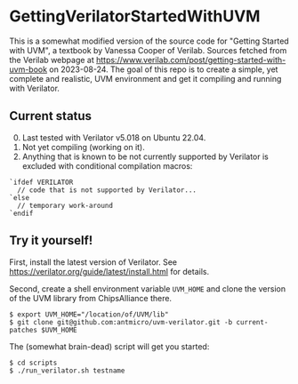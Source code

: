 # GettingVerilatorStartedWithUVM
This is a somewhat modified version of the source code for "Getting Started with UVM", a textbook by Vanessa Cooper of Verilab.
Sources fetched from the Verilab webpage at https://www.verilab.com/post/getting-started-with-uvm-book on 2023-08-24.
The goal of this repo is to create a simple, yet complete and realistic, UVM environment and get it compiling and running with Verilator. 

## Current status
0. Last tested with Verilator v5.018 on Ubuntu 22.04.
1. Not yet compiling (working on it).
2. Anything that is known to be not currently supported by Verilator is excluded with conditional compilation macros:
```
`ifdef VERILATOR
  // code that is not supported by Verilator...
`else
  // temporary work-around
`endif
```

## Try it yourself!
First, install the latest version of Verilator.  See https://verilator.org/guide/latest/install.html for details.

Second, create a shell environment variable `UVM_HOME` and clone the version of the UVM library from ChipsAlliance there. 
```
$ export UVM_HOME="/location/of/UVM/lib"
$ git clone git@github.com:antmicro/uvm-verilator.git -b current-patches $UVM_HOME
```

The (somewhat brain-dead) script will get you started:
```
$ cd scripts
$ ./run_verilator.sh testname
```
